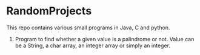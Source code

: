 RandomProjects
==============

This repo contains various small programs in Java, C and python.

1) Program to find whether a given value is a palindrome or not. Value can be a String, a char array, an integer array or simply an integer.
